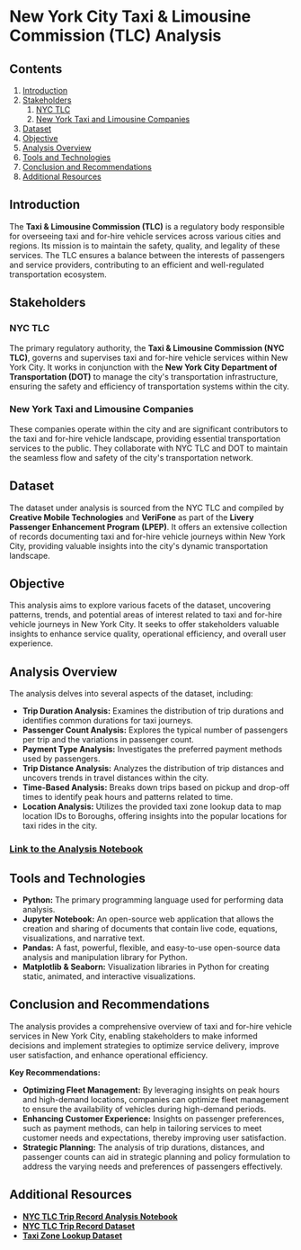 # New York City Taxi & Limousine Commission (TLC) Analysis

## Contents
1. [Introduction](#introduction)
2. [Stakeholders](#stakeholders)
    1. [NYC TLC](#nyc-tlc)
    2. [New York Taxi and Limousine Companies](#new-york-taxi-and-limousine-companies)
3. [Dataset](#dataset)
4. [Objective](#objective)
5. [Analysis Overview](#analysis-overview)
6. [Tools and Technologies](#tools-and-technologies)
7. [Conclusion and Recommendations](#conclusion-and-recommendations)
8. [Additional Resources](#additional-resources)

## Introduction <a name="introduction"></a>
The **Taxi & Limousine Commission (TLC)** is a regulatory body responsible for overseeing taxi and for-hire vehicle services across various cities and regions. Its mission is to maintain the safety, quality, and legality of these services. The TLC ensures a balance between the interests of passengers and service providers, contributing to an efficient and well-regulated transportation ecosystem.

## Stakeholders <a name="stakeholders"></a>
### NYC TLC <a name="nyc-tlc"></a>
The primary regulatory authority, the **Taxi & Limousine Commission (NYC TLC)**, governs and supervises taxi and for-hire vehicle services within New York City. It works in conjunction with the **New York City Department of Transportation (DOT)** to manage the city's transportation infrastructure, ensuring the safety and efficiency of transportation systems within the city.

### New York Taxi and Limousine Companies <a name="new-york-taxi-and-limousine-companies"></a>
These companies operate within the city and are significant contributors to the taxi and for-hire vehicle landscape, providing essential transportation services to the public. They collaborate with NYC TLC and DOT to maintain the seamless flow and safety of the city's transportation network.

## Dataset <a name="dataset"></a>
The dataset under analysis is sourced from the NYC TLC and compiled by **Creative Mobile Technologies** and **VeriFone** as part of the **Livery Passenger Enhancement Program (LPEP)**. It offers an extensive collection of records documenting taxi and for-hire vehicle journeys within New York City, providing valuable insights into the city's dynamic transportation landscape.

## Objective <a name="objective"></a>
This analysis aims to explore various facets of the dataset, uncovering patterns, trends, and potential areas of interest related to taxi and for-hire vehicle journeys in New York City. It seeks to offer stakeholders valuable insights to enhance service quality, operational efficiency, and overall user experience.

## Analysis Overview <a name="analysis-overview"></a>
The analysis delves into several aspects of the dataset, including:
- **Trip Duration Analysis:** Examines the distribution of trip durations and identifies common durations for taxi journeys.
- **Passenger Count Analysis:** Explores the typical number of passengers per trip and the variations in passenger count.
- **Payment Type Analysis:** Investigates the preferred payment methods used by passengers.
- **Trip Distance Analysis:** Analyzes the distribution of trip distances and uncovers trends in travel distances within the city.
- **Time-Based Analysis:** Breaks down trips based on pickup and drop-off times to identify peak hours and patterns related to time.
- **Location Analysis:** Utilizes the provided taxi zone lookup data to map location IDs to Boroughs, offering insights into the popular locations for taxi rides in the city.

### [Link to the Analysis Notebook](https://github.com/nneguita/NewYorkTLC_Analysis/blob/main/NYC%20TLC%20Trip%20Record%20Analysis.ipynb)

## Tools and Technologies <a name="tools-and-technologies"></a>
- **Python:** The primary programming language used for performing data analysis.
- **Jupyter Notebook:** An open-source web application that allows the creation and sharing of documents that contain live code, equations, visualizations, and narrative text.
- **Pandas:** A fast, powerful, flexible, and easy-to-use open-source data analysis and manipulation library for Python.
- **Matplotlib & Seaborn:** Visualization libraries in Python for creating static, animated, and interactive visualizations.

## Conclusion and Recommendations <a name="conclusion-and-recommendations"></a>
The analysis provides a comprehensive overview of taxi and for-hire vehicle services in New York City, enabling stakeholders to make informed decisions and implement strategies to optimize service delivery, improve user satisfaction, and enhance operational efficiency.

**Key Recommendations:**
- **Optimizing Fleet Management:** By leveraging insights on peak hours and high-demand locations, companies can optimize fleet management to ensure the availability of vehicles during high-demand periods.
- **Enhancing Customer Experience:** Insights on passenger preferences, such as payment methods, can help in tailoring services to meet customer needs and expectations, thereby improving user satisfaction.
- **Strategic Planning:** The analysis of trip durations, distances, and passenger counts can aid in strategic planning and policy formulation to address the varying needs and preferences of passengers effectively.

## Additional Resources <a name="additional-resources"></a>
- **[NYC TLC Trip Record Analysis Notebook](https://github.com/nneguita/NewYorkTLC_Analysis/blob/main/NYC%20TLC%20Trip%20Record%20Analysis.ipynb)**
- **[NYC TLC Trip Record Dataset](https://github.com/nneguita/NewYorkTLC_Analysis/blob/main/NYC%20TLC%20Trip%20Record.csv)**
- **[Taxi Zone Lookup Dataset](https://github.com/nneguita/NewYorkTLC_Analysis/blob/main/taxi%2B_zone_lookup.csv)**
